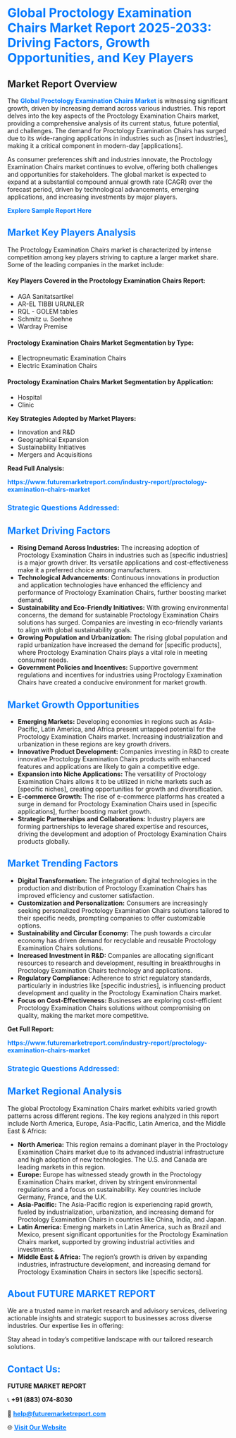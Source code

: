 <h1 style="color: #007BFF;">Global Proctology Examination Chairs Market Report 2025-2033: Driving Factors, Growth Opportunities, and Key Players</h1>

<section id="overview">
<h2>Market Report Overview</h2>
<p>The <a href="https://www.futuremarketreport.com/industry-report/proctology-examination-chairs-market" style="color: #007BFF; text-decoration: none;"><strong>Global Proctology Examination Chairs Market</strong></a> is witnessing significant growth, driven by increasing demand across various industries. This report delves into the key aspects of the Proctology Examination Chairs market, providing a comprehensive analysis of its current status, future potential, and challenges. The demand for Proctology Examination Chairs has surged due to its wide-ranging applications in industries such as [insert industries], making it a critical component in modern-day [applications].</p>
<p>As consumer preferences shift and industries innovate, the Proctology Examination Chairs market continues to evolve, offering both challenges and opportunities for stakeholders. The global market is expected to expand at a substantial compound annual growth rate (CAGR) over the forecast period, driven by technological advancements, emerging applications, and increasing investments by major players.</p>
</section>

<section id="overview">
<p><a href="https://www.futuremarketreport.com/request-sample/reportId=55714" style="color: #007BFF; text-decoration: none;"><strong>Explore Sample Report Here</strong></a></p>
</section>

<section id="key-players">
<h2 style="color: #007BFF;">Market Key Players Analysis</h2>
<p>The Proctology Examination Chairs market is characterized by intense competition among key players striving to capture a larger market share. Some of the leading companies in the market include:</p>
<h4>Key Players Covered in the Proctology Examination Chairs Report:</h4>
<ul><li>AGA Sanitatsartikel</li><li>AR-EL TIBBI URUNLER</li><li>RQL - GOLEM tables</li><li>Schmitz u. Soehne</li><li>Wardray Premise</li></ul>
<h4>Proctology Examination Chairs Market Segmentation by Type:</h4>
<ul><li>Electropneumatic Examination Chairs</li><li>Electric Examination Chairs</li></ul>

<h4>Proctology Examination Chairs Market Segmentation by Application:</h4>
<ul><li>Hospital</li><li>Clinic</li></ul>
<p><strong>Key Strategies Adopted by Market Players:</strong></p>
<ul>
<li>Innovation and R&D</li>
<li>Geographical Expansion</li>
<li>Sustainability Initiatives</li>
<li>Mergers and Acquisitions</li>
</ul>
</section>

<section>
<p><strong>Read Full Analysis: </strong></p><a href="https://www.futuremarketreport.com/industry-report/proctology-examination-chairs-market" style="color: #007BFF; text-decoration: none;"><strong>https://www.futuremarketreport.com/industry-report/proctology-examination-chairs-market</strong></a>
<h3 style="color: #007BFF;">Strategic Questions Addressed:</h3>
</section>

<section id="driving-factors">
<h2 style="color: #007BFF;">Market Driving Factors</h2>
<ul>
<li><strong>Rising Demand Across Industries:</strong> The increasing adoption of Proctology Examination Chairs in industries such as [specific industries] is a major growth driver. Its versatile applications and cost-effectiveness make it a preferred choice among manufacturers.</li>
<li><strong>Technological Advancements:</strong> Continuous innovations in production and application technologies have enhanced the efficiency and performance of Proctology Examination Chairs, further boosting market demand.</li>
<li><strong>Sustainability and Eco-Friendly Initiatives:</strong> With growing environmental concerns, the demand for sustainable Proctology Examination Chairs solutions has surged. Companies are investing in eco-friendly variants to align with global sustainability goals.</li>
<li><strong>Growing Population and Urbanization:</strong> The rising global population and rapid urbanization have increased the demand for [specific products], where Proctology Examination Chairs plays a vital role in meeting consumer needs.</li>
<li><strong>Government Policies and Incentives:</strong> Supportive government regulations and incentives for industries using Proctology Examination Chairs have created a conducive environment for market growth.</li>
</ul>
</section>

<section id="growth-opportunities">
<h2 style="color: #007BFF;">Market Growth Opportunities</h2>
<ul>
<li><strong>Emerging Markets:</strong> Developing economies in regions such as Asia-Pacific, Latin America, and Africa present untapped potential for the Proctology Examination Chairs market. Increasing industrialization and urbanization in these regions are key growth drivers.</li>
<li><strong>Innovative Product Development:</strong> Companies investing in R&D to create innovative Proctology Examination Chairs products with enhanced features and applications are likely to gain a competitive edge.</li>
<li><strong>Expansion into Niche Applications:</strong> The versatility of Proctology Examination Chairs allows it to be utilized in niche markets such as [specific niches], creating opportunities for growth and diversification.</li>
<li><strong>E-commerce Growth:</strong> The rise of e-commerce platforms has created a surge in demand for Proctology Examination Chairs used in [specific applications], further boosting market growth.</li>
<li><strong>Strategic Partnerships and Collaborations:</strong> Industry players are forming partnerships to leverage shared expertise and resources, driving the development and adoption of Proctology Examination Chairs products globally.</li>
</ul>
</section>

<section id="trending-factors">
<h2 style="color: #007BFF;">Market Trending Factors</h2>
<ul>
<li><strong>Digital Transformation:</strong> The integration of digital technologies in the production and distribution of Proctology Examination Chairs has improved efficiency and customer satisfaction.</li>
<li><strong>Customization and Personalization:</strong> Consumers are increasingly seeking personalized Proctology Examination Chairs solutions tailored to their specific needs, prompting companies to offer customizable options.</li>
<li><strong>Sustainability and Circular Economy:</strong> The push towards a circular economy has driven demand for recyclable and reusable Proctology Examination Chairs solutions.</li>
<li><strong>Increased Investment in R&D:</strong> Companies are allocating significant resources to research and development, resulting in breakthroughs in Proctology Examination Chairs technology and applications.</li>
<li><strong>Regulatory Compliance:</strong> Adherence to strict regulatory standards, particularly in industries like [specific industries], is influencing product development and quality in the Proctology Examination Chairs market.</li>
<li><strong>Focus on Cost-Effectiveness:</strong> Businesses are exploring cost-efficient Proctology Examination Chairs solutions without compromising on quality, making the market more competitive.</li>
</ul>
</section>

<section>
<p><strong>Get Full Report: </strong></p><a href="https://www.futuremarketreport.com/industry-report/proctology-examination-chairs-market" style="color: #007BFF; text-decoration: none;"><strong>https://www.futuremarketreport.com/industry-report/proctology-examination-chairs-market</strong></a>
<h3 style="color: #007BFF;">Strategic Questions Addressed:</h3>
</section>


<section id="regional-analysis">
<h2 style="color: #007BFF;">Market Regional Analysis</h2>
<p>The global Proctology Examination Chairs market exhibits varied growth patterns across different regions. The key regions analyzed in this report include North America, Europe, Asia-Pacific, Latin America, and the Middle East & Africa:</p>
<ul>
<li><strong>North America:</strong> This region remains a dominant player in the Proctology Examination Chairs market due to its advanced industrial infrastructure and high adoption of new technologies. The U.S. and Canada are leading markets in this region.</li>
<li><strong>Europe:</strong> Europe has witnessed steady growth in the Proctology Examination Chairs market, driven by stringent environmental regulations and a focus on sustainability. Key countries include Germany, France, and the U.K.</li>
<li><strong>Asia-Pacific:</strong> The Asia-Pacific region is experiencing rapid growth, fueled by industrialization, urbanization, and increasing demand for Proctology Examination Chairs in countries like China, India, and Japan.</li>
<li><strong>Latin America:</strong> Emerging markets in Latin America, such as Brazil and Mexico, present significant opportunities for the Proctology Examination Chairs market, supported by growing industrial activities and investments.</li>
<li><strong>Middle East & Africa:</strong> The region’s growth is driven by expanding industries, infrastructure development, and increasing demand for Proctology Examination Chairs in sectors like [specific sectors].</li>
</ul>
</section>

<footer>
<h2 style="color: #007BFF;">About FUTURE MARKET REPORT</h2>
<p>We are a trusted name in market research and advisory services, delivering actionable insights and strategic support to businesses across diverse industries. Our expertise lies in offering:</p>

<p>Stay ahead in today’s competitive landscape with our tailored research solutions.</p>

<h2 style="color: #007BFF;">Contact Us:</h2>
<p><strong>FUTURE MARKET REPORT</strong></p>
<p>📞 <strong>+91 (883) 074-8030</strong></p>
<p>📧 <strong><a href="mailto:help@futuremarketreport.com" style="color: #007BFF;">help@futuremarketreport.com</a></strong></p>
<p>🌐 <strong><a href="https://www.futuremarketreport.com/" style="color: #007BFF;">Visit Our Website</a></strong></p>
</footer>